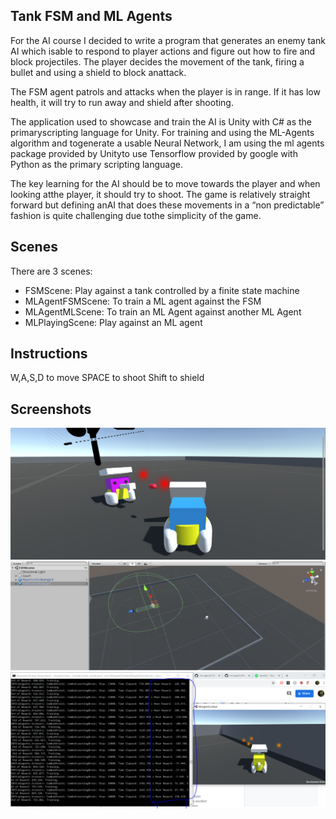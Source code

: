 ## Tank FSM and ML Agents
For the AI course I decided to write a program that generates an enemy tank AI which isable to respond to player actions and figure out how to fire and block projectiles. The player decides the movement of the tank, firing a bullet and using a shield to block anattack. 

The FSM agent patrols and attacks when the player is in range. If it has low health, it will try to run away and shield after shooting.

The application used to showcase and train the AI is Unity with C# as the primaryscripting language for Unity. For training and using the ML-Agents algorithm and togenerate a usable Neural Network, I am using the ml agents package provided by Unityto use Tensorflow provided by google with Python as the primary scripting language.

The key learning for the AI should be to move towards the player and when looking atthe player, it should try to shoot. The game is relatively straight forward but defining anAI that does these movements in a “non predictable” fashion is quite challenging due tothe simplicity of the game.

## Scenes
There are 3 scenes:
- FSMScene: Play against a tank controlled by a finite state machine
- MLAgentFSMScene: To train a ML agent against the FSM
- MLAgentMLScene: To train an ML Agent against another ML Agent
- MLPlayingScene: Play against an ML agent

## Instructions
W,A,S,D to move
SPACE to shoot
Shift to shield

## Screenshots
![Agent fighting](https://github.com/RohanMenon92/ArtificialIntelligenceCoursework/blob/master/Screenshots/Agents%20fighting.PNG)
![FSM Scene](https://github.com/RohanMenon92/ArtificialIntelligenceCoursework/blob/master/Screenshots/FSMScene.PNG)
![Training](https://github.com/RohanMenon92/ArtificialIntelligenceCoursework/blob/master/Screenshots/IncreasingRewards.PNG)
